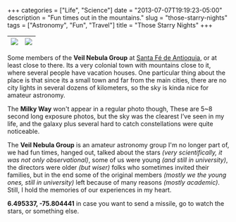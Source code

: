 +++
categories = ["Life", "Science"]
date = "2013-07-07T19:19:23-05:00"
description = "Fun times out in the mountains."
slug = "those-starry-nights"
tags = ["Astronomy", "Fun", "Travel"]
title = "Those Starry Nights"
+++

| ![](https://i.imgur.com/qGrN3pb.png) | ![](https://i.imgur.com/qLxMe9G.png) |
|----|----|

Some members of the **Veil Nebula Group** at [Santa Fé de Antioquia](https://en.wikipedia.org/wiki/Santa_Fe_de_Antioquia), or at least close to there. Its a very colonial town with mountains close to it, where several people have vacation houses. One particular thing about the place is that since its a small town and far from the main cities, there are no city lights in several dozens of kilometers, so the sky is kinda nice for amateur astronomy.

The **Milky Way** won't appear in a regular photo though, These are 5~8 second long exposure photos, but the sky was the clearest I’ve seen in my life, and the galaxy plus several hard to catch constellations were quite noticeable.

The **Veil Nebula Group** is an amateur astronomy group I'm no longer part of, we had fun times, hanged out, talked about the stars *(very scientifically, it was not only observational)*, some of us were young *(and still in university)*, the directors were older *(but wiser)* folks who sometimes invited their families, but in the end some of the original members *(mostly we the young ones, still in university)* left because of many reasons *(mostly academic)*. Still, I hold the memories of our experiences in my heart.

**6.495337, -75.804441** in case you want to send a missile, go to watch the stars, or something else.

